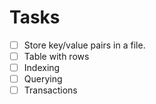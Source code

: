 # Tasks

- [ ] Store key/value pairs in a file.
- [ ] Table with rows
- [ ] Indexing
- [ ] Querying
- [ ] Transactions
